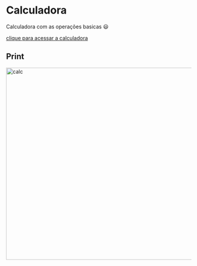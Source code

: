 # Calculadora
 Calculadora com as operações basicas :smiley:
 
 [clique para acessar a calculadora](https://henricksc.github.io/Calculadora/)
 
 ## Print
 
 
<img width="521" alt="calc" src="https://user-images.githubusercontent.com/85143215/194423828-ebfb3cf4-57be-43b0-9d19-5b52909f4d95.png">
